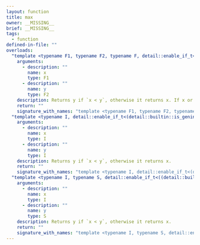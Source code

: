 ```yaml
---
layout: function
title: max
owner: __MISSING__
brief: __MISSING__
tags:
  - function
defined-in-file: ""
overloads:
  "template <typename F1, typename F2, typename F, detail::enable_if_t<((detail::builtin::is_genfloat<F1>::value && detail::builtin::is_genfloat<F2>::value) || (detail::builtin::is_genfloath<F1>::value && detail::builtin::is_sgenfloat<F2, half>::value) || (detail::builtin::is_genfloatf<F1>::value && detail::builtin::is_sgenfloat<F2, float>::value) || (detail::builtin::is_genfloatd<F1>::value && detail::builtin::is_sgenfloat<F2, double>::value)), int> >\nF max(F1, F2)":
    arguments:
      - description: ""
        name: x
        type: F1
      - description: ""
        name: y
        type: F2
    description: Returns y if `x < y`, otherwise it returns x. If x or y are infinite or NaN, the return values are undefined.
    return: ""
    signature_with_names: "template <typename F1, typename F2, typename F, detail::enable_if_t<((detail::builtin::is_genfloat<F1>::value && detail::builtin::is_genfloat<F2>::value) || (detail::builtin::is_genfloath<F1>::value && detail::builtin::is_sgenfloat<F2, half>::value) || (detail::builtin::is_genfloatf<F1>::value && detail::builtin::is_sgenfloat<F2, float>::value) || (detail::builtin::is_genfloatd<F1>::value && detail::builtin::is_sgenfloat<F2, double>::value)), int> >\nF max(F1 x, F2 y)"
  "template <typename I, detail::enable_if_t<(detail::builtin::is_geninteger<I>::value), int> >\nI max(I, I)":
    arguments:
      - description: ""
        name: x
        type: I
      - description: ""
        name: y
        type: I
    description: Returns y if `x < y`, otherwise it returns x.
    return: ""
    signature_with_names: "template <typename I, detail::enable_if_t<(detail::builtin::is_geninteger<I>::value), int> >\nI max(I x, I y)"
  "template <typename I, typename S, detail::enable_if_t<((detail::builtin::is_geninteger<I>::value && detail::builtin::is_sgeninteger<S>::value)), int> >\nI max(I, S)":
    arguments:
      - description: ""
        name: x
        type: I
      - description: ""
        name: y
        type: S
    description: Returns y if `x < y`, otherwise it returns x.
    return: ""
    signature_with_names: "template <typename I, typename S, detail::enable_if_t<((detail::builtin::is_geninteger<I>::value && detail::builtin::is_sgeninteger<S>::value)), int> >\nI max(I x, S y)"
---
```

